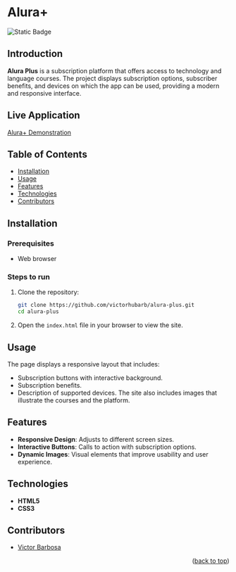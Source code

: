 # Alura+ <a name="readme-top"></a>
![Static Badge](https://img.shields.io/badge/status-completed-green?style=for-the-badge)

## Introduction
**Alura Plus** is a subscription platform that offers access to technology and language courses. The project displays subscription options, subscriber benefits, and devices on which the app can be used, providing a modern and responsive interface.

## Live Application
[Alura+ Demonstration](https://alura-plus-plum-two-57.vercel.app)

## Table of Contents
- [Installation](#installation)
- [Usage](#usage)
- [Features](#features)
- [Technologies](#technologies)
- [Contributors](#contributors)

## Installation

### Prerequisites
- Web browser

### Steps to run
1. Clone the repository:
   ```bash
   git clone https://github.com/victorhubarb/alura-plus.git
   cd alura-plus
   ```
2. Open the `index.html` file in your browser to view the site.

## Usage
The page displays a responsive layout that includes:
- Subscription buttons with interactive background.
- Subscription benefits.
- Description of supported devices.
The site also includes images that illustrate the courses and the platform.

## Features
- **Responsive Design**: Adjusts to different screen sizes.
- **Interactive Buttons**: Calls to action with subscription options.
- **Dynamic Images**: Visual elements that improve usability and user experience.

## Technologies
- **HTML5**
- **CSS3**

## Contributors
- [Victor Barbosa](https://github.com/victorhubarb)
<p align="right">(<a href="#readme-top">back to top</a>)</p>

